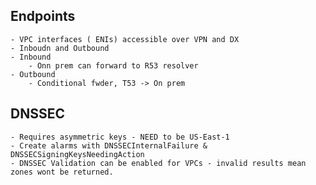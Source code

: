 ## Endpoints
    - VPC interfaces ( ENIs) accessible over VPN and DX
    - Inboudn and Outbound
    - Inbound
        - Onn prem can forward to R53 resolver
    - Outbound
        - Conditional fwder, T53 -> On prem

## DNSSEC
    - Requires asymmetric keys - NEED to be US-East-1
    - Create alarms with DNSSECInternalFailure & DNSSECSigningKeysNeedingAction
    - DNSSEC Validation can be enabled for VPCs - invalid results mean zones wont be returned.